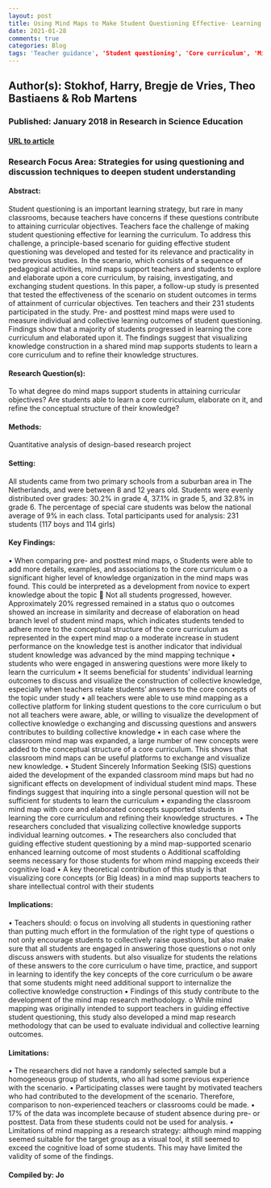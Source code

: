 ```yaml
---
layout: post
title: Using Mind Maps to Make Student Questioning Effective- Learning Outcomes of a Principle-Based Scenario for Teacher Guidance.
date: 2021-01-28
comments: true
categories: Blog
tags: 'Teacher guidance', 'Student questioning', 'Core curriculum', 'Mind-map assessment', 'Inquiry-based learning', 'mind-mapping'
---
```


## Author(s): Stokhof, Harry, Bregje de Vries, Theo Bastiaens & Rob Martens

### Published: January 2018 in Research in Science Education

#### [URL to article](http://eds.b.ebscohost.com.proxy.uchicago.edu/eds/detail/detail?vid=2&sid=be1e7be7-96b0-4c9b-81ec-0971737eb3e3%40sessionmgr103&bdata=JnNpdGU9ZWRzLWxpdmUmc2NvcGU9c2l0ZQ%3d%3d#AN=edssjs.B448F3EA&db=edssjs)

### Research Focus Area: Strategies for using questioning and discussion techniques to deepen student understanding

#### Abstract:
Student questioning is an important learning strategy, but rare in many classrooms, because teachers have concerns if these questions contribute to attaining curricular objectives. Teachers face the challenge of making student questioning effective for learning the curriculum. To address this challenge, a principle-based scenario for guiding effective student questioning was developed and tested for its relevance and practicality in two previous studies. In the scenario, which consists of a sequence of pedagogical activities, mind maps support teachers and students to explore and elaborate upon a core curriculum, by raising, investigating, and exchanging student questions. In this paper, a follow-up study is presented that tested the effectiveness of the scenario on student outcomes in terms of attainment of curricular objectives. Ten teachers and their 231 students participated in the study. Pre- and posttest mind maps were used to measure individual and collective learning outcomes of student questioning. Findings show that a majority of students progressed in learning the core curriculum and elaborated upon it. The findings suggest that visualizing knowledge construction in a shared mind map supports students to learn a core curriculum and to refine their knowledge structures.


#### Research Question(s):
To what degree do mind maps support students in attaining curricular objectives? Are students able to learn a core curriculum, elaborate on it, and refine the conceptual structure of their knowledge?


#### Methods:
Quantitative analysis of design-based research project


#### Setting:
All students came from two primary schools from a suburban area in The Netherlands, and were between 8 and 12 years old. Students were evenly distributed over grades: 30.2% in grade 4, 37.1% in grade 5, and 32.8% in grade 6. The percentage of special care students was below the national average of 9% in each class.  Total participants used for analysis: 231 students (117 boys and 114 girls)


#### Key Findings:
• When comparing pre- and posttest mind maps, o Students were able to add more details, examples, and associations to the core curriculum o a significant higher level of knowledge organization in the mind maps was found. This could be interpreted as a development from novice to expert knowledge about the topic  Not all students progressed, however. Approximately 20% regressed remained in a status quo o outcomes showed an increase in similarity and decrease of elaboration on head branch level of student mind maps, which indicates students tended to adhere more to the conceptual structure of the core curriculum as represented in the expert mind map o a moderate increase in student performance on the knowledge test is another indicator that individual student knowledge was advanced by the mind mapping technique • students who were engaged in answering questions were more likely to learn the curriculum • It seems beneficial for students’ individual learning outcomes to discuss and visualize the construction of collective knowledge, especially when teachers relate students’ answers to the core concepts of the topic under study • all teachers were able to use mind mapping as a collective platform for linking student questions to the core curriculum o but not all teachers were aware, able, or willing to visualize the development of collective knowledge o exchanging and discussing questions and answers contributes to building collective knowledge • in each case where the classroom mind map was expanded, a large number of new concepts were added to the conceptual structure of a core curriculum. This shows that classroom mind maps can be useful platforms to exchange and visualize new knowledge. • Student Sincerely Information Seeking (SIS) questions aided the development of the expanded classroom mind maps but had no significant effects on development of individual student mind maps. These findings suggest that inquiring into a single personal question will not be sufficient for students to learn the curriculum • expanding the classroom mind map with core and elaborated concepts supported students in learning the core curriculum and refining their knowledge structures.  • The researchers concluded that visualizing collective knowledge supports individual learning outcomes. • The researchers also concluded that guiding effective student questioning by a mind map-supported scenario enhanced learning outcome of most students o Additional scaffolding seems necessary for those students for whom mind mapping exceeds their cognitive load • A key theoretical contribution of this study is that visualizing core concepts (or Big Ideas) in a mind map supports teachers to share intellectual control with their students 


#### Implications:
• Teachers should: o focus on involving all students in questioning rather than putting much effort in the formulation of the right type of questions o not only encourage students to collectively raise questions, but also make sure that all students are engaged in answering those questions o not only discuss answers with students. but also visualize for students the relations of these answers to the core curriculum o have time, practice, and support in learning to identify the key concepts of the core curriculum o be aware that some students might need additional support to internalize the collective knowledge construction • Findings of this study contribute to the development of the mind map research methodology. o While mind mapping was originally intended to support teachers in guiding effective student questioning, this study also developed a mind map research methodology that can be used to evaluate individual and collective learning outcomes. 


#### Limitations:
• The researchers did not have a randomly selected sample but a homogeneous group of students, who all had some previous experience with the scenario. • Participating classes were taught by motivated teachers who had contributed to the development of the scenario. Therefore, comparison to non-experienced teachers or classrooms could be made. • 17% of the data was incomplete because of student absence during pre- or posttest. Data from these students could not be used for analysis. • Limitations of mind mapping as a research strategy: although mind mapping seemed suitable for the target group as a visual tool, it still seemed to exceed the cognitive load of some students. This may have limited the validity of some of the findings. 


#### Compiled by: Jo

